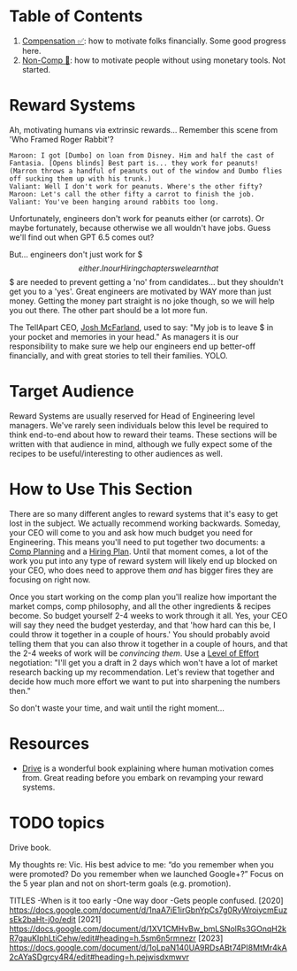 # Table of Contents

1. [Compensation ✅](compensation/): how to motivate folks financially. Some good progress here.
1. [Non-Comp 🚫](non_comp/): how to motivate people without using monetary tools. Not started.

# Reward Systems

Ah, motivating humans via extrinsic rewards... Remember this scene from 'Who Framed Roger Rabbit'?

```
Maroon: I got [Dumbo] on loan from Disney. Him and half the cast of Fantasia. [Opens blinds] Best part is... they work for peanuts!
(Marron throws a handful of peanuts out of the window and Dumbo flies off sucking them up with his trunk.)
Valiant: Well I don't work for peanuts. Where's the other fifty?
Maroon: Let's call the other fifty a carrot to finish the job.
Valiant: You've been hanging around rabbits too long.         
```

Unfortunately, engineers don't work for peanuts either (or carrots). Or maybe fortunately, because otherwise we all
wouldn't have jobs. Guess we'll find out when GPT 6.5 comes out?

But... engineers don't just work for $$$ either. In our Hiring chapters we learn that $$$ are needed to prevent getting
a 'no' from candidates... but they shouldn't get you to a 'yes'. Great engineers are motivated by WAY more than just
money. Getting the money part straight is no joke though, so we will help you out there. The other part should be a lot
more fun.

The TellApart CEO, [Josh McFarland](https://www.linkedin.com/in/joshmcfarland/), used to say: "My job is to leave $ in
your pocket and memories in your head." As managers it is our responsibility to make sure we help our engineers end up
better-off financially, and with great stories to tell their families. YOLO.

# Target Audience

Reward Systems are usually reserved for Head of Engineering level managers. We've rarely seen individuals below this
level be required to think end-to-end about how to reward their teams. These sections will be written with that audience
in mind, although we fully expect some of the recipes to be useful/interesting to other audiences as well.

# How to Use This Section

There are so many different angles to reward systems that it's easy to get lost in the subject. We actually recommend
working backwards. Someday, your CEO will come to you and ask how much budget you need for Engineering. This means
you'll need to put together two documents: a [Comp Planning](compensation/planning.md) and
a [Hiring Plan](/recipes/management/increasing_the_capacity_to_win/hiring/planning.md). Until that moment comes, a lot
of the work you put into any type of reward system will likely end up blocked on your CEO, who does need to approve them
*and* has bigger fires they are focusing on right now.

Once you start working on the comp plan you'll realize how important the market comps, comp philosophy, and all the
other ingredients & recipes become. So budget yourself 2-4 weeks to work through it all. Yes, your CEO will say they
need the budget yesterday, and that 'how hard can this be, I could throw it together in a couple of hours.' You should
probably avoid telling them that you can also throw it together in a couple of hours, and that the 2-4 weeks of work
will be _convincing them_. Use a [Level of Effort](/tools/level_of_effort.md) negotiation: "I'll get you a draft in 2
days which won't have a lot of market research backing up my recommendation. Let's review that together and decide how
much more effort we want to put into sharpening the numbers then."

So don't waste your time, and wait until the right moment...

# Resources

* [Drive](need_link!) is a wonderful book explaining where human motivation comes from. Great reading before you embark on revamping your reward systems.

# TODO topics

Drive book.

My thoughts re: Vic. His best advice to me: “do you remember when you were promoted? Do you remember when we launched
Google+?”
Focus on the 5 year plan and not on short-term goals (e.g. promotion).

TITLES
-When is it too early
-One way door
-Gets people confused.
[2020] https://docs.google.com/document/d/1naA7iE1irGbnYpCs7g0RyWroiycmEuzsEk2baHt-j0o/edit
[2021] https://docs.google.com/document/d/1XV1CMHvBw_bmLSNolRs3GOnqH2kR7gauKIphLtiCehw/edit#heading=h.5sm6n5rmnezr
[2023] https://docs.google.com/document/d/1oLpaN140UA9RDsABt74PI8MtMr4kA2cAYaSDgrcy4R4/edit#heading=h.pejwisdxmwvr



